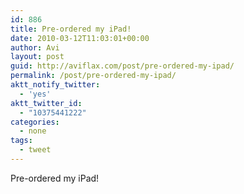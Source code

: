 ```yaml
---
id: 886
title: Pre-ordered my iPad!
date: 2010-03-12T11:03:01+00:00
author: Avi
layout: post
guid: http://aviflax.com/post/pre-ordered-my-ipad/
permalink: /post/pre-ordered-my-ipad/
aktt_notify_twitter:
  - 'yes'
aktt_twitter_id:
  - "10375441222"
categories:
  - none
tags:
  - tweet
---
```

Pre-ordered my iPad!